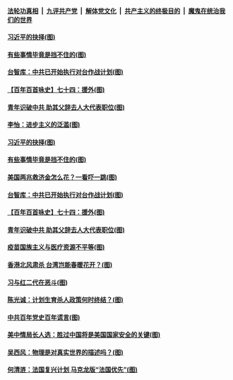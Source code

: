 

####  [法轮功真相](../../../../basic/blob/master/README.md?t=02270901) &nbsp;|&nbsp; [九评共产党](../../../../9ping.md/blob/master/README.md?t=02270901) &nbsp;|&nbsp; [解体党文化](../../../../jtdwh.md/blob/master/README.md?t=02270901)  &nbsp;|&nbsp; [共产主义的终极目的](../../../../gczydzjmd.md/blob/master/README.md?t=02270901) &nbsp;|&nbsp; [魔鬼在统治我们的世界](../../../../mgztzwmdsj.md/blob/master/README.md?t=02270901) 

#### [习近平的抉择(图)](../pages/p4/963864.md?t=02270901) 

#### [有些事情毕竟是挡不住的(图)](../pages/p4/963862.md?t=02270901) 

#### [台智库：中共已开始执行对台作战计划(图)](../pages/p4/963858.md?t=02270901) 

#### [【百年百首咏史】七十四：援外(图)](../pages/p4/963863.md?t=02270901) 

#### [青年识破中共 助其父辞去人大代表职位(图)](../pages/p4/963776.md?t=02270901) 


#### [李怡：进步主义的泛滥(图)](../pages/p4/963859.md?t=02270901) 

#### [习近平的抉择(图)](../pages/p4/963864.md?t=02270901) 

#### [有些事情毕竟是挡不住的(图)](../pages/p4/963862.md?t=02270901) 

#### [美国两兆救济金怎么花？一看吓一跳(图)](../pages/p4/963772.md?t=02270901) 

#### [台智库：中共已开始执行对台作战计划(图)](../pages/p4/963858.md?t=02270901) 

#### [【百年百首咏史】七十四：援外(图)](../pages/p4/963863.md?t=02270901) 



#### [青年识破中共 助其父辞去人大代表职位(图)](../pages/p4/963776.md?t=02270901) 


#### [疫苗国族主义与医疗资源不平等(图)](../pages/p4/963770.md?t=02270901) 

#### [香港北风肃杀 台湾岂能春暖花开？(图)](../pages/p4/963765.md?t=02270901) 

#### [习与红二代在恶斗(图)](../pages/p4/963766.md?t=02270901) 

#### [陈光诚：计划生育杀人政策何时终结？(图)](../pages/p4/963755.md?t=02270901) 

#### [中共百年党史百年谎言(图)](../pages/p4/963753.md?t=02270901) 

#### [美中情局长人选：胜过中国将是美国国家安全的关键(图)](../pages/p4/963708.md?t=02270901) 


#### [吴西风：物理是对真实世界的描述吗？(图)](../pages/p4/963705.md?t=02270901) 


#### [何清涟：法国复兴计划 马克龙版“法国优先”(图)](../pages/p4/963669.md?t=02270901) 

